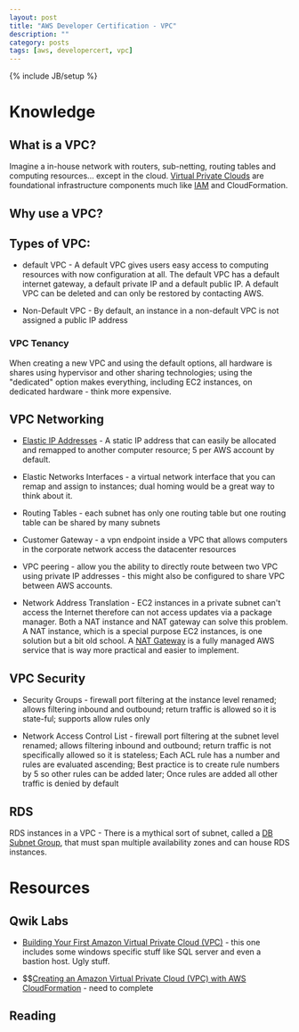 ```yaml
---
layout: post
title: "AWS Developer Certification - VPC"
description: ""
category: posts
tags: [aws, developercert, vpc]
---
```

{% include JB/setup %}
# Knowledge

## What is a VPC?
Imagine a in-house network with routers, sub-netting, routing tables and computing resources... except in the cloud. [Virtual Private Clouds](https://aws.amazon.com/vpc/) are foundational infrastructure components much like [IAM](https://aws.amazon.com/iam/) and CloudFormation.

## Why use a VPC?



## Types of VPC:
* default VPC - A default VPC gives users easy access to computing resources with now configuration at all. The default VPC has a default internet gateway, a default private IP and a default public IP. A default VPC can be deleted and can only be restored by contacting AWS.

* Non-Default VPC - By default, an instance in a non-default VPC is not assigned a public IP address

### VPC Tenancy
When creating a new VPC and using the default options, all hardware is shares using hypervisor and other sharing technologies; using the "dedicated" option makes everything, including EC2 instances, on dedicated hardware - think more expensive.

## VPC Networking
* [Elastic IP Addresses](http://docs.aws.amazon.com/AWSEC2/latest/UserGuide/elastic-ip-addresses-eip.html) - A static IP address that can easily be allocated and remapped to another computer resource; 5 per AWS account by default.

* Elastic Networks Interfaces - a virtual network interface that you can remap and assign to instances; dual homing would be a great way to think about it.

* Routing Tables - each subnet has only one routing table but one routing table can be shared by many subnets

* Customer Gateway - a vpn endpoint inside a VPC that allows computers in the corporate network access the datacenter resources

* VPC peering - allow you the ability to directly route between two VPC using private IP addresses - this might also be configured to share VPC between AWS accounts.

* Network Address Translation - EC2 instances in a private subnet can't access the Internet therefore can not access updates via a package manager. Both a NAT instance and NAT gateway can solve this problem. A NAT instance, which is a special purpose EC2 instances, is one solution but a bit old school. A [NAT Gateway](http://docs.aws.amazon.com/AmazonVPC/latest/UserGuide/vpc-nat-gateway.html) is a fully managed AWS service that is way more practical and easier to implement.

## VPC Security
* Security Groups - firewall port filtering at the instance level renamed; allows filtering inbound and outbound; return traffic is allowed so it is state-ful; supports allow rules only

* Network Access Control List - firewall port filtering at the subnet level renamed; allows filtering inbound and outbound; return traffic is not specifically allowed so it is stateless; Each ACL rule has a number and rules are evaluated ascending; Best practice is to create rule numbers by 5 so other rules can be added later; Once rules are added all other traffic is denied by default

## RDS
RDS instances in a VPC - There is a mythical sort of subnet, called a [DB Subnet Group](http://docs.aws.amazon.com/AmazonRDS/latest/UserGuide/USER_VPC.WorkingWithRDSInstanceinaVPC.html), that must span multiple availability zones and can house RDS instances.  

# Resources
## Qwik Labs
* [Building Your First Amazon Virtual Private Cloud (VPC)](https://qwiklabs.com/focuses/2546) - this one includes some windows specific stuff like SQL server and even a bastion host. Ugly stuff.

* $$[Creating an Amazon Virtual Private Cloud (VPC) with AWS CloudFormation](https://qwiklabs.com/focuses/2640) - need to complete

## Reading

